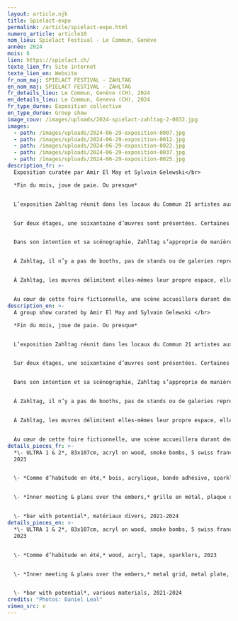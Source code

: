 ```yaml
---
layout: article.njk
title: Spielact-expo
permalink: /article/spielact-expo.html
numero_article: article10
nom_lieu: Spielact Festival - Le Commun, Genève
année: 2024
mois: 6
lien: https://spielact.ch/
texte_lien_fr: Site internet
texte_lien_en: Website
fr_nom_maj: SPIELACT FESTIVAL - ZAHLTAG
en_nom_maj: SPIELACT FESTIVAL - ZAHLTAG
fr_details_lieu: Le Commun, Genève (CH), 2024
en_details_lieu: Le Commun, Geneva (CH), 2024
fr_type_duree: Exposition collective
en_type_duree: Group show
image_couv: /images/uploads/2024-spielact-zahltag-2-0032.jpg
images:
  - path: /images/uploads/2024-06-29-exposition-0007.jpg
  - path: /images/uploads/2024-06-29-exposition-0012.jpg
  - path: /images/uploads/2024-06-29-exposition-0022.jpg
  - path: /images/uploads/2024-06-29-exposition-0037.jpg
  - path: /images/uploads/2024-06-29-exposition-0025.jpg
description_fr: >-
  Exposition curatée par Amir El May et Sylvain Gelewski</br> 

  *Fin du mois, joue de paie. Ou presque*


  L’exposition Zahltag réunit dans les locaux du Commun 21 artistes aux pratiques et parcours variés, du 19 au 29 juin. Le titre fait référence, en allemand, à l’expression commune «c’est jour de paie». Il interroge directement le statut de l’artiste et la nature du travail artistique, un domaine où ce sont plutôt l’irrégularité des revenus et l’absence de salaire qui sont monnaie courante.


  Sur deux étages, une soixantaine d’œuvres sont présentées. Certaines appréhendent ce sujet de manière plus ou moins immédiate, à travers leurs propos, formes, sujets, matières ou encore leurs références et métaphores, d’autres laissent place à plusieurs interprétations possibles.


  Dans son intention et sa scénographie, Zahltag s’approprie de manière ludique et observatrice le concept de foire, un type d’événement emblématique du marché de l’art, et propose au public de se plonger dans l’ambiance d’une foire d’art contemporain imaginaire ou fantasmée.


  À Zahltag, il n’y a pas de booths, pas de stands ou de galeries représentant les artistes, ni d’espace VIP. Pas non plus de billet d’entrée, ni prix décernés, tandis que les œuvres ne sont pas mises à la vente.


  À Zahltag, les œuvres délimitent elles-mêmes leur propre espace, elles dialoguent souvent et prennent parfois sens ensemble. Leur valeur n’est pas fixée en termes monétaires mais par leur singularité et leur pertinence, à travers le regard des visiteur·euse·x·s.


  Au cœur de cette foire fictionnelle, une scène accueillera durant deux jours une série de discussions : elles offriront un éclairage sur les enjeux liés à l’exposition et à la thématique du travail de l’art, fil rouge de la 6e édition de Spielact.
description_en: >-
  A group show curated by Amir El May and Sylvain Gelewski </br> 

  *Fin du mois, joue de paie. Ou presque*


  L’exposition Zahltag réunit dans les locaux du Commun 21 artistes aux pratiques et parcours variés, du 19 au 29 juin. Le titre fait référence, en allemand, à l’expression commune «c’est jour de paie». Il interroge directement le statut de l’artiste et la nature du travail artistique, un domaine où ce sont plutôt l’irrégularité des revenus et l’absence de salaire qui sont monnaie courante.


  Sur deux étages, une soixantaine d’œuvres sont présentées. Certaines appréhendent ce sujet de manière plus ou moins immédiate, à travers leurs propos, formes, sujets, matières ou encore leurs références et métaphores, d’autres laissent place à plusieurs interprétations possibles.


  Dans son intention et sa scénographie, Zahltag s’approprie de manière ludique et observatrice le concept de foire, un type d’événement emblématique du marché de l’art, et propose au public de se plonger dans l’ambiance d’une foire d’art contemporain imaginaire ou fantasmée.


  À Zahltag, il n’y a pas de booths, pas de stands ou de galeries représentant les artistes, ni d’espace VIP. Pas non plus de billet d’entrée, ni prix décernés, tandis que les œuvres ne sont pas mises à la vente.


  À Zahltag, les œuvres délimitent elles-mêmes leur propre espace, elles dialoguent souvent et prennent parfois sens ensemble. Leur valeur n’est pas fixée en termes monétaires mais par leur singularité et leur pertinence, à travers le regard des visiteur·euse·x·s.


  Au cœur de cette foire fictionnelle, une scène accueillera durant deux jours une série de discussions : elles offriront un éclairage sur les enjeux liés à l’exposition et à la thématique du travail de l’art, fil rouge de la 6e édition de Spielact.
details_pieces_fr: >-
  *\- ULTRA 1 & 2*, 83x107cm, acryl on wood, smoke bombs, 5 swiss francs cents,
  2023


  \- *Comme d’habitude en été,* bois, acrylique, bande adhésive, sparklers, 2023


  \- *Inner meeting & plans over the embers,* grille en métal, plaque en métal, crayon & lettraset sur papier, 2022


  \- *bar with potential*, matériaux divers, 2021-2024
details_pieces_en: >-
  *\- ULTRA 1 & 2*, 83x107cm, acryl on wood, smoke bombs, 5 swiss francs cents,
  2023


  \- *Comme d’habitude en été,* wood, acryl, tape, sparklers, 2023


  \- *Inner meeting & plans over the embers,* metal grid, metal plate, pencil & dry transfer on paper, 2022


  \- *bar with potential*, various materials, 2021-2024
credits: "Photos: Daniel Leal"
vimeo_src: x
---
```

